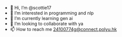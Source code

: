 - 👋 Hi, I’m @scottie17
- 👀 I’m interested in programming and nlp
- 🌱 I’m currently learning gen ai
- 💞️ I’m looking to collaborate with ya
- 📫 How to reach me 24100774g@connect.polyu.hk

<!---
scottie17/scottie17 is a ✨ special ✨ repository because its `README.md` (this file) appears on your GitHub profile.
You can click the Preview link to take a look at your changes.
--->
